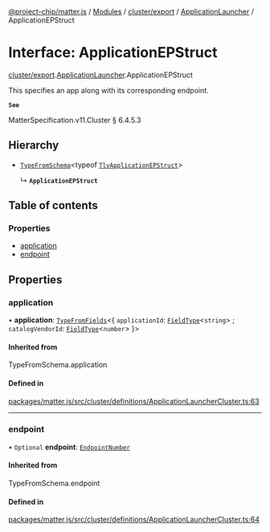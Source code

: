 [@project-chip/matter.js](../README.md) / [Modules](../modules.md) / [cluster/export](../modules/cluster_export.md) / [ApplicationLauncher](../modules/cluster_export.ApplicationLauncher.md) / ApplicationEPStruct

# Interface: ApplicationEPStruct

[cluster/export](../modules/cluster_export.md).[ApplicationLauncher](../modules/cluster_export.ApplicationLauncher.md).ApplicationEPStruct

This specifies an app along with its corresponding endpoint.

**`See`**

MatterSpecification.v11.Cluster § 6.4.5.3

## Hierarchy

- [`TypeFromSchema`](../modules/tlv_export.md#typefromschema)\<typeof [`TlvApplicationEPStruct`](../modules/cluster_export.ApplicationLauncher.md#tlvapplicationepstruct)\>

  ↳ **`ApplicationEPStruct`**

## Table of contents

### Properties

- [application](cluster_export.ApplicationLauncher.ApplicationEPStruct.md#application)
- [endpoint](cluster_export.ApplicationLauncher.ApplicationEPStruct.md#endpoint)

## Properties

### application

• **application**: [`TypeFromFields`](../modules/tlv_export.md#typefromfields)\<\{ `applicationId`: [`FieldType`](tlv_export.FieldType.md)\<`string`\> ; `catalogVendorId`: [`FieldType`](tlv_export.FieldType.md)\<`number`\>  }\>

#### Inherited from

TypeFromSchema.application

#### Defined in

[packages/matter.js/src/cluster/definitions/ApplicationLauncherCluster.ts:63](https://github.com/project-chip/matter.js/blob/6d3b6a5d957d88a9231d6ecab4bb41f8133112be/packages/matter.js/src/cluster/definitions/ApplicationLauncherCluster.ts#L63)

___

### endpoint

• `Optional` **endpoint**: [`EndpointNumber`](../modules/datatype_export.md#endpointnumber)

#### Inherited from

TypeFromSchema.endpoint

#### Defined in

[packages/matter.js/src/cluster/definitions/ApplicationLauncherCluster.ts:64](https://github.com/project-chip/matter.js/blob/6d3b6a5d957d88a9231d6ecab4bb41f8133112be/packages/matter.js/src/cluster/definitions/ApplicationLauncherCluster.ts#L64)
